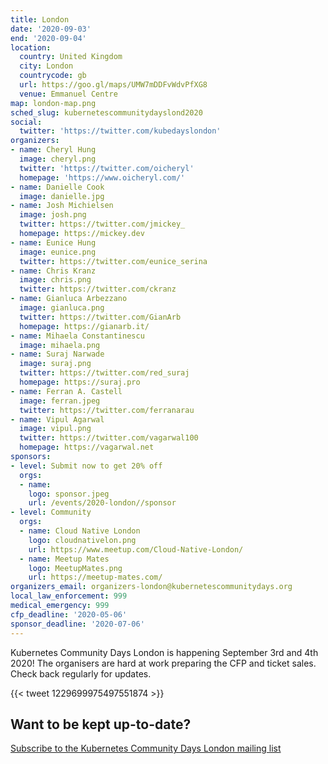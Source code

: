 ```yaml
---
title: London
date: '2020-09-03'
end: '2020-09-04'
location:
  country: United Kingdom
  city: London
  countrycode: gb
  url: https://goo.gl/maps/UMW7mDDFvWdvPfXG8
  venue: Emmanuel Centre
map: london-map.png
sched_slug: kubernetescommunitydayslond2020
social:
  twitter: 'https://twitter.com/kubedayslondon'
organizers:
- name: Cheryl Hung
  image: cheryl.png
  twitter: 'https://twitter.com/oicheryl'
  homepage: 'https://www.oicheryl.com/'
- name: Danielle Cook
  image: danielle.jpg
- name: Josh Michielsen
  image: josh.png
  twitter: https://twitter.com/jmickey_
  homepage: https://mickey.dev
- name: Eunice Hung
  image: eunice.png
  twitter: https://twitter.com/eunice_serina
- name: Chris Kranz
  image: chris.png
  twitter: https://twitter.com/ckranz
- name: Gianluca Arbezzano
  image: gianluca.png
  twitter: https://twitter.com/GianArb
  homepage: https://gianarb.it/
- name: Mihaela Constantinescu
  image: mihaela.png
- name: Suraj Narwade
  image: suraj.png
  twitter: https://twitter.com/red_suraj
  homepage: https://suraj.pro
- name: Ferran A. Castell
  image: ferran.jpeg
  twitter: https://twitter.com/ferranarau
- name: Vipul Agarwal
  image: vipul.png
  twitter: https://twitter.com/vagarwal100
  homepage: https://vagarwal.net
sponsors:
- level: Submit now to get 20% off
  orgs:
  - name:
    logo: sponsor.jpeg
    url: /events/2020-london//sponsor
- level: Community
  orgs:
  - name: Cloud Native London
    logo: cloudnativelon.png
    url: https://www.meetup.com/Cloud-Native-London/
  - name: Meetup Mates
    logo: MeetupMates.png
    url: https://meetup-mates.com/
organizers_email: organizers-london@kubernetescommunitydays.org
local_law_enforcement: 999
medical_emergency: 999
cfp_deadline: '2020-05-06'
sponsor_deadline: '2020-07-06'
---
```


Kubernetes Community Days London is happening September 3rd and 4th 2020! The organisers are hard at work preparing the CFP and ticket sales. Check back regularly for updates.

{{< tweet 1229699975497551874 >}}

## Want to be kept up-to-date?

[Subscribe to the Kubernetes Community Days London mailing list](http://kubernetesdays.london/)
